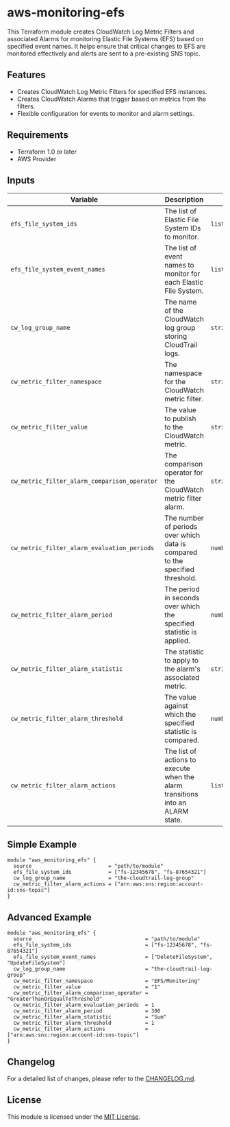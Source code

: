 # aws-monitoring-efs
This Terraform module creates CloudWatch Log Metric Filters and associated Alarms for monitoring Elastic File Systems (EFS) based on specified event names. It helps ensure that critical changes to EFS are monitored effectively and alerts are sent to a pre-existing SNS topic.

## Features
- Creates CloudWatch Log Metric Filters for specified EFS instances.
- Creates CloudWatch Alarms that trigger based on metrics from the filters.
- Flexible configuration for events to monitor and alarm settings.

## Requirements
- Terraform 1.0 or later
- AWS Provider

## Inputs
| Variable                                     | Description                                                                                          | Type          | Default                                                   |
|----------------------------------------------|------------------------------------------------------------------------------------------------------|---------------|-----------------------------------------------------------|
| `efs_file_system_ids`                       | The list of Elastic File System IDs to monitor.                                                    | `list(string)` | n/a                                                       |
| `efs_file_system_event_names`               | The list of event names to monitor for each Elastic File System.                                   | `list(string)` | `["DeleteFileSystem", "UpdateFileSystem", "CreateMountTarget", "DeleteMountTarget"]` |
| `cw_log_group_name`                         | The name of the CloudWatch log group storing CloudTrail logs.                                      | `string`      | n/a                                                       |
| `cw_metric_filter_namespace`                | The namespace for the CloudWatch metric filter.                                                    | `string`      | `EFS/Monitoring`                                         |
| `cw_metric_filter_value`                    | The value to publish to the CloudWatch metric.                                                     | `string`      | `1`                                                       |
| `cw_metric_filter_alarm_comparison_operator` | The comparison operator for the CloudWatch metric filter alarm.                                     | `string`      | `GreaterThanOrEqualToThreshold`                          |
| `cw_metric_filter_alarm_evaluation_periods` | The number of periods over which data is compared to the specified threshold.                       | `number`      | `1`                                                       |
| `cw_metric_filter_alarm_period`             | The period in seconds over which the specified statistic is applied.                                | `number`      | `300`                                                     |
| `cw_metric_filter_alarm_statistic`          | The statistic to apply to the alarm's associated metric.                                           | `string`      | `Sum`                                                    |
| `cw_metric_filter_alarm_threshold`          | The value against which the specified statistic is compared.                                       | `number`      | `1`                                                       |
| `cw_metric_filter_alarm_actions`            | The list of actions to execute when the alarm transitions into an ALARM state.                      | `list(string)` | `[]`                                                      |

## Simple Example
```hcl
module "aws_monitoring_efs" {
  source                         = "path/to/module"
  efs_file_system_ids            = ["fs-12345678", "fs-87654321"]
  cw_log_group_name              = "the-cloudtrail-log-group"
  cw_metric_filter_alarm_actions = ["arn:aws:sns:region:account-id:sns-topic"]
}
```

## Advanced Example
```hcl
module "aws_monitoring_efs" {
  source                                     = "path/to/module"
  efs_file_system_ids                        = ["fs-12345678", "fs-87654321"]
  efs_file_system_event_names                = ["DeleteFileSystem", "UpdateFileSystem"]
  cw_log_group_name                          = "the-cloudtrail-log-group"
  cw_metric_filter_namespace                 = "EFS/Monitoring"
  cw_metric_filter_value                     = "1"
  cw_metric_filter_alarm_comparison_operator = "GreaterThanOrEqualToThreshold"
  cw_metric_filter_alarm_evaluation_periods  = 1
  cw_metric_filter_alarm_period              = 300
  cw_metric_filter_alarm_statistic           = "Sum"
  cw_metric_filter_alarm_threshold           = 1
  cw_metric_filter_alarm_actions             = ["arn:aws:sns:region:account-id:sns-topic"]
}
```

## Changelog
For a detailed list of changes, please refer to the [CHANGELOG.md](CHANGELOG.md).

## License
This module is licensed under the [MIT License](LICENSE).
